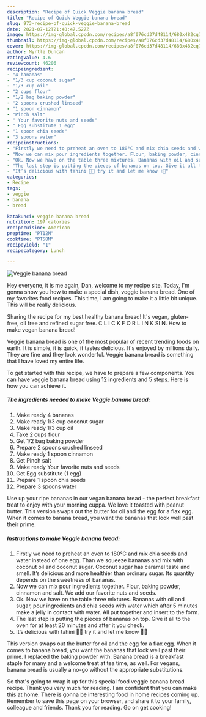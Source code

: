 ```yaml
---
description: "Recipe of Quick Veggie banana bread"
title: "Recipe of Quick Veggie banana bread"
slug: 973-recipe-of-quick-veggie-banana-bread
date: 2021-07-12T21:40:47.527Z
image: https://img-global.cpcdn.com/recipes/a8f076cd37d48114/680x482cq70/veggie-banana-bread-recipe-main-photo.jpg
thumbnail: https://img-global.cpcdn.com/recipes/a8f076cd37d48114/680x482cq70/veggie-banana-bread-recipe-main-photo.jpg
cover: https://img-global.cpcdn.com/recipes/a8f076cd37d48114/680x482cq70/veggie-banana-bread-recipe-main-photo.jpg
author: Myrtle Duncan
ratingvalue: 4.6
reviewcount: 46206
recipeingredient:
- "4 bananas"
- "1/3 cup coconut sugar"
- "1/3 cup oil"
- "2 cups flour"
- "1/2 bag baking powder"
- "2 spoons crushed linseed"
- "1 spoon cinnamon"
- "Pinch salt"
- " Your favorite nuts and seeds"
- " Egg substitute 1 egg"
- "1 spoon chia seeds"
- "3 spoons water"
recipeinstructions:
- "Firstly we need to preheat an oven to 180°C and mix chia seeds and water instead of one egg. Than we squeeze bananas and mix with coconut oil and coconut sugar. Coconut sugar has caramel taste and smell. It’s delicious and more healthier than ordinary sugar. Its quantity depends on the sweetness of bananas."
- "Now we can mix pour ingredients together. Flour, baking powder, cinnamon and salt. We add our favorite nuts and seeds."
- "Ok. Now we have on the table three mixtures. Bananas with oil and sugar, pour ingredients and chia seeds with water which after 5 minutes make a jelly in contact with water. All put together and insert to the form."
- "The last step is putting the pieces of bananas on top. Give it all to the oven for at least 20 minutes and after it you check."
- "It’s delicious with tahini 🙈🍌 try it and let me know ✌🏼"
categories:
- Recipe
tags:
- veggie
- banana
- bread

katakunci: veggie banana bread 
nutrition: 197 calories
recipecuisine: American
preptime: "PT12M"
cooktime: "PT58M"
recipeyield: "1"
recipecategory: Lunch

---
```



![Veggie banana bread](https://img-global.cpcdn.com/recipes/a8f076cd37d48114/680x482cq70/veggie-banana-bread-recipe-main-photo.jpg)

Hey everyone, it is me again, Dan, welcome to my recipe site. Today, I'm gonna show you how to make a special dish, veggie banana bread. One of my favorites food recipes. This time, I am going to make it a little bit unique. This will be really delicious.

Sharing the recipe for my best healthy banana bread! It&#39;s vegan, gluten-free, oil free and refined sugar free. C L I C K F O R L I N K SI N. How to make vegan banana bread!

Veggie banana bread is one of the most popular of recent trending foods on earth. It is simple, it is quick, it tastes delicious. It's enjoyed by millions daily. They are fine and they look wonderful. Veggie banana bread is something that I have loved my entire life.


To get started with this recipe, we have to prepare a few components. You can have veggie banana bread using 12 ingredients and 5 steps. Here is how you can achieve it.

<!--inarticleads1-->

##### The ingredients needed to make Veggie banana bread:

1. Make ready 4 bananas
1. Make ready 1/3 cup coconut sugar
1. Make ready 1/3 cup oil
1. Take 2 cups flour
1. Get 1/2 bag baking powder
1. Prepare 2 spoons crushed linseed
1. Make ready 1 spoon cinnamon
1. Get Pinch salt
1. Make ready  Your favorite nuts and seeds
1. Get  Egg substitute (1 egg)
1. Prepare 1 spoon chia seeds
1. Prepare 3 spoons water


Use up your ripe bananas in our vegan banana bread - the perfect breakfast treat to enjoy with your morning cuppa. We love it toasted with peanut butter. This version swaps out the butter for oil and the egg for a flax egg. When it comes to banana bread, you want the bananas that look well past their prime. 

<!--inarticleads2-->

##### Instructions to make Veggie banana bread:

1. Firstly we need to preheat an oven to 180°C and mix chia seeds and water instead of one egg. Than we squeeze bananas and mix with coconut oil and coconut sugar. Coconut sugar has caramel taste and smell. It’s delicious and more healthier than ordinary sugar. Its quantity depends on the sweetness of bananas.
1. Now we can mix pour ingredients together. Flour, baking powder, cinnamon and salt. We add our favorite nuts and seeds.
1. Ok. Now we have on the table three mixtures. Bananas with oil and sugar, pour ingredients and chia seeds with water which after 5 minutes make a jelly in contact with water. All put together and insert to the form.
1. The last step is putting the pieces of bananas on top. Give it all to the oven for at least 20 minutes and after it you check.
1. It’s delicious with tahini 🙈🍌 try it and let me know ✌🏼


This version swaps out the butter for oil and the egg for a flax egg. When it comes to banana bread, you want the bananas that look well past their prime. I replaced the baking powder with. Banana bread is a breakfast staple for many and a welcome treat at tea time, as well. For vegans, banana bread is usually a no-go without the appropriate substitutions. 

So that's going to wrap it up for this special food veggie banana bread recipe. Thank you very much for reading. I am confident that you can make this at home. There is gonna be interesting food in home recipes coming up. Remember to save this page on your browser, and share it to your family, colleague and friends. Thank you for reading. Go on get cooking!
